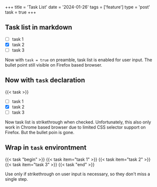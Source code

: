 +++
title = 'Task List'
date = '2024-01-26'
tags = ['feature']
type = 'post'
task = true
+++

## Task list in markdown

- [ ] task 1
- [X] task 2
- [ ] task 3

Now with `task = true` on preamble, task list is enabled for user input.
The bullet point still visible on Firefox based browser.

## Now with `task` declaration

{{< task >}}
- [ ] task 1
- [X] task 2
- [ ] task 3

Now task list is strikethrough when checked.
Unfortunately, this also only work in Chrome based browser due to limited CSS selector support on Firefox.
But the bullet poin is gone.

## Wrap in `task` environtment

{{< task "begin" >}}
{{< task item="task 1" >}}
{{< task item="task 2" >}}
{{< task item="task 3" >}}
{{< task "end" >}}

Use only if strikethrough on user input is necessary, so they don't miss a single step.
